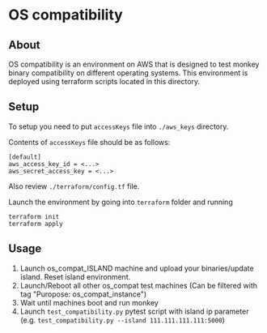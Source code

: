 # OS compatibility

## About

OS compatibility is an environment on AWS that 
is designed to test monkey binary compatibility on
different operating systems. 
This environment is deployed using terraform scripts
located in this directory.

## Setup

To setup you need to put `accessKeys` file into `./aws_keys` directory.

Contents of `accessKeys` file should be as follows:

```
[default]
aws_access_key_id = <...>
aws_secret_access_key = <...>
```
Also review `./terraform/config.tf` file.

Launch the environment by going into `terraform` folder and running
```angular2html
terraform init
terraform apply
```

## Usage
1. Launch os_compat_ISLAND machine and upload your binaries/update island. Reset island environment.
2. Launch/Reboot all other os_compat test machines (Can be filtered with tag "Puropose: os_compat_instance")
3. Wait until machines boot and run monkey
4. Launch `test_compatibility.py` pytest script with island ip parameter 
(e.g. `test_compatibility.py --island 111.111.111.111:5000`)
